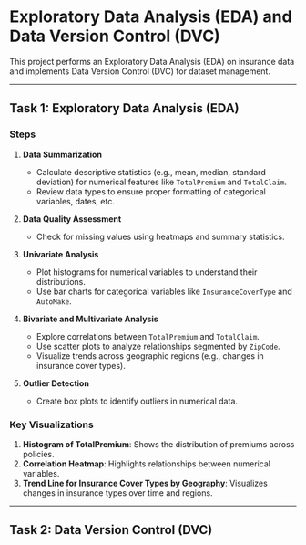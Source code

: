 # Exploratory Data Analysis (EDA) and Data Version Control (DVC)

This project performs an Exploratory Data Analysis (EDA) on insurance data and implements Data Version Control (DVC) for dataset management.

---

## Task 1: Exploratory Data Analysis (EDA)

### Steps
1. **Data Summarization**
   - Calculate descriptive statistics (e.g., mean, median, standard deviation) for numerical features like `TotalPremium` and `TotalClaim`.
   - Review data types to ensure proper formatting of categorical variables, dates, etc.

2. **Data Quality Assessment**
   - Check for missing values using heatmaps and summary statistics.

3. **Univariate Analysis**
   - Plot histograms for numerical variables to understand their distributions.
   - Use bar charts for categorical variables like `InsuranceCoverType` and `AutoMake`.

4. **Bivariate and Multivariate Analysis**
   - Explore correlations between `TotalPremium` and `TotalClaim`.
   - Use scatter plots to analyze relationships segmented by `ZipCode`.
   - Visualize trends across geographic regions (e.g., changes in insurance cover types).

5. **Outlier Detection**
   - Create box plots to identify outliers in numerical data.

### Key Visualizations
1. **Histogram of TotalPremium**: Shows the distribution of premiums across policies.
2. **Correlation Heatmap**: Highlights relationships between numerical variables.
3. **Trend Line for Insurance Cover Types by Geography**: Visualizes changes in insurance types over time and regions.

---

## Task 2: Data Version Control (DVC)
